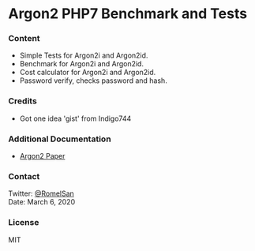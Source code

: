 # Argon2 PHP7 Benchmark and Tests

### Content
- Simple Tests for Argon2i and Argon2id.
- Benchmark for Argon2i and Argon2id.
- Cost calculator for Argon2i and Argon2id.
- Password verify, checks password and hash.

### Credits
- Got one idea 'gist' from Indigo744

### Additional Documentation
- [Argon2 Paper](https://password-hashing.net/argon2-specs.pdf)

### Contact
Twitter: [@RomelSan](http://www.twitter.com/RomelSan)    
Date: March 6, 2020

### License
MIT